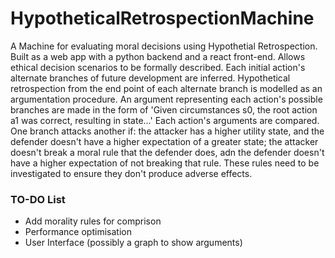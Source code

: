 # HypotheticalRetrospectionMachine
A Machine for evaluating moral decisions using Hypothetial Retrospection. Built as a web app with a python backend and a react front-end.
Allows ethical decision scenarios to be formally described. Each initial action's alternate branches of future development are inferred. Hypothetical retrospection from the end point of each alternate branch is modelled as an argumentation procedure. An argument representing each action's possible branches are made in the form of 'Given circumstances s0, the root action a1 was correct, resulting in state...' Each action's arguments are compared. One branch attacks another if: the attacker has a higher utility state, and the defender doesn't have a higher expectation of a greater state; the attacker doesn't break a moral rule that the defender does, adn the defender doesn't have a higher expectation of not breaking that rule. These rules need to be investigated to ensure they don't produce adverse effects.

### TO-DO List
* Add morality rules for comprison
* Performance optimisation
* User Interface (possibly a graph to show arguments)

